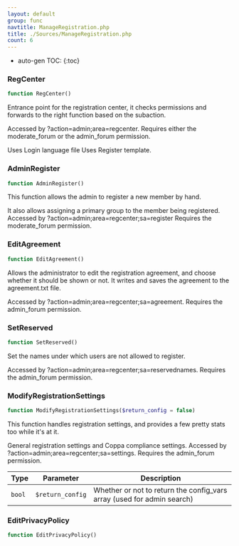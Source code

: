 ```yaml
---
layout: default
group: func
navtitle: ManageRegistration.php
title: ./Sources/ManageRegistration.php
count: 6
---
```

* auto-gen TOC:
{:toc}
### RegCenter

```php
function RegCenter()
```
Entrance point for the registration center, it checks permissions and forwards
to the right function based on the subaction.

Accessed by ?action=admin;area=regcenter.
Requires either the moderate_forum or the admin_forum permission.

Uses Login language file
Uses Register template.

### AdminRegister

```php
function AdminRegister()
```
This function allows the admin to register a new member by hand.

It also allows assigning a primary group to the member being registered.
Accessed by ?action=admin;area=regcenter;sa=register
Requires the moderate_forum permission.

### EditAgreement

```php
function EditAgreement()
```
Allows the administrator to edit the registration agreement, and choose whether
it should be shown or not. It writes and saves the agreement to the agreement.txt
file.

Accessed by ?action=admin;area=regcenter;sa=agreement.
Requires the admin_forum permission.

### SetReserved

```php
function SetReserved()
```
Set the names under which users are not allowed to register.

Accessed by ?action=admin;area=regcenter;sa=reservednames.
Requires the admin_forum permission.

### ModifyRegistrationSettings

```php
function ModifyRegistrationSettings($return_config = false)
```
This function handles registration settings, and provides a few pretty stats too while it's at it.

General registration settings and Coppa compliance settings.
Accessed by ?action=admin;area=regcenter;sa=settings.
Requires the admin_forum permission.

Type|Parameter|Description
---|---|---
`bool`|`$return_config`|Whether or not to return the config_vars array (used for admin search)

### EditPrivacyPolicy

```php
function EditPrivacyPolicy()
```
